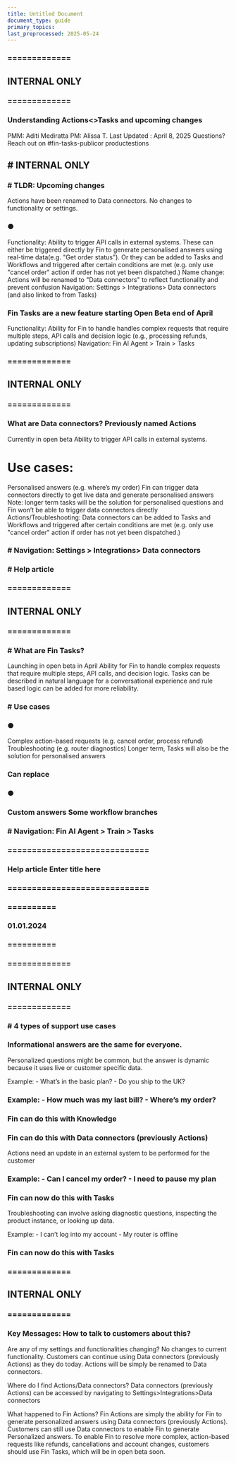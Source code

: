 ```yaml
---
title: Untitled Document
document_type: guide
primary_topics: 
last_preprocessed: 2025-05-24
---
```



### =============



## INTERNAL ONLY



### =============



### Understanding Actions<>Tasks and upcoming changes


PMM Aditi Mediratta PM Alissa T. Last Updated : April 8, 2025 Questions? Reach out on #fin-tasks-publicor productestions


## # INTERNAL ONLY



### # TLDR: Upcoming changes


Actions have been renamed to Data connectors. No changes to functionality or settings.




### ●


Functionality: Ability to trigger API calls in external systems. These can either be triggered directly by Fin to generate personalised answers using real-time data(e.g. "Get order status"). Or they can be added to Tasks and Workflows and triggered after certain conditions are met (e.g. only use "cancel order" action if order has not yet been dispatched.) Name change: Actions will be renamed to "Data connectors" to reflect functionality and prevent confusion Navigation: Settings > Integrations> Data connectors (and also linked to from Tasks)


### Fin Tasks are a new feature starting Open Beta end of April






Functionality: Ability for Fin to handle handles complex requests that require multiple steps, API calls and decision logic (e.g., processing refunds, updating subscriptions) Navigation: Fin AI Agent > Train > Tasks


### =============



## INTERNAL ONLY



### =============



### What are Data connectors? Previously named Actions


Currently in open beta Ability to trigger API calls in external systems.

# Use cases:





Personalised answers (e.g. whereʼs my order) Fin can trigger data connectors directly to get live data and generate personalised answers Note: longer term tasks will be the solution for personalised questions and Fin wonʼt be able to trigger data connectors directly Actions/Troubleshooting: Data connectors can be added to Tasks and Workflows and triggered after certain conditions are met (e.g. only use "cancel order" action if order has not yet been dispatched.)


### # Navigation: Settings > Integrations> Data connectors



### # Help article



### =============



## INTERNAL ONLY



### =============



### # What are Fin Tasks?


Launching in open beta in April Ability for Fin to handle complex requests that require multiple steps, API calls, and decision logic. Tasks can be described in natural language for a conversational experience and rule based logic can be added for more reliability.


### # Use cases





### ●


Complex action-based requests (e.g. cancel order, process refund) Troubleshooting (e.g. router diagnostics) Longer term, Tasks will also be the solution for personalised answers


### Can replace



### ●



### Custom answers Some workflow branches



### # Navigation: Fin AI Agent > Train > Tasks



### =============================



### Help article Enter title here



### =============================



### ==========



### 01.01.2024



### ==========



### =============



## INTERNAL ONLY



### =============



### # 4 types of support use cases



### Informational answers are the same for everyone.


Personalized questions might be common, but the answer is dynamic because it uses live or customer specific data.

Example: - Whatʼs in the basic plan? - Do you ship to the UK?


### Example: - How much was my last bill? - Whereʼs my order?



### Fin can do this with Knowledge



### Fin can do this with Data connectors (previously Actions)


Actions need an update in an external system to be performed for the customer


### Example: - Can I cancel my order? - I need to pause my plan



### Fin can now do this with Tasks


Troubleshooting can involve asking diagnostic questions, inspecting the product instance, or looking up data.

Example: - I canʼt log into my account - My router is offline


### Fin can now do this with Tasks



### =============



## INTERNAL ONLY



### =============



### Key Messages: How to talk to customers about this?


Are any of my settings and functionalities changing? No changes to current functionality. Customers can continue using Data connectors (previously Actions) as they do today. Actions will be simply be renamed to Data connectors.

Where do I find Actions/Data connectors? Data connectors (previously Actions) can be accessed by navigating to Settings>Integrations>Data connectors

What happened to Fin Actions? Fin Actions are simply the ability for Fin to generate personalized answers using Data connectors (previously Actions). Customers can still use Data connectors to enable Fin to generate Personalized answers. To enable Fin to resolve more complex, action-based requests like refunds, cancellations and account changes, customers should use Fin Tasks, which will be in open beta soon.
